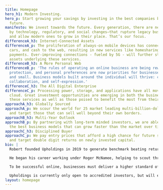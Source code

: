 ```yaml
---
title: Homepage
hero_h1: Modern Investing.
hero_p: Start growing your savings by investing in the best companies building our
  future.
manifesto: We invest towards the future. Every generation, there are new market forces—driven
  by technology, regulatory, and social changes—that rupture legacy business models
  and allow modern ones to grow in their place. That’s our focus.
differenceA_h3: Internet-Connected Assets
differenceA_p: The proliferation of always-on mobile devices has connected our houses,
  cars, and cash to the web, resulting in new services like homesharing and digital
  payments. Ever-improving connections - fueled by 5G - will further strengthen the
  assets underlying these services.
differenceB_h3: A More Personal Web
differenceB_p: 'The rules of operating an online business are being rewritten. Privacy,
  protection, and personal preferences are now priorities for businesses both big
  and small. Business models built around the individual will thrive: curated experiences,
  collaboration, and self-expression.'
differenceC_h3: The All Digital Enterprise
differenceC_p: Processing power, storage, and applications have all moved into the
  cloud. Great investment opportunities are emerging in both the businesses providing
  these services as well as those poised to benefit the most from their use.
approachA_h3: Globally Sourced
approachA_p: We scour the world for 25 market leading multi-billion-dollar companies,
  and target those that can sell well beyond their own borders.
approachB_h3: Multi-Year Outlook
approachB_p: By partnering with long-term minded investors, we are able to select
  the best business models that can grow faster than the market over time.
approachC_h3: Disciplined Buyer
approachC_p: We pay entry prices that afford a high chance for future share appreciation,
  and target double digit returns on newly invested capital.
bio: |
  Robert founded Upholdings in 2019 to generate benchmark beating returns for the next generation of investors.

  He began his career working under Roger McNamee, helping to scout through new opportunities created by the early rise of the internet. He then joined Everlane to help scale an online-first retailer into an internationally recognized brand.

  To be successful online, businesses must deliver a higher standard of transparency, quality, and price. Upholdings was borne out of the opportunity to do exactly that with investing.

  Upholdings is currently only open to accredited investors, but will eventually be accessible via a tax- and fee-efficient ETF.
layout: homepage
---
```


